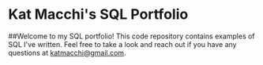 # Kat Macchi's SQL Portfolio

##Welcome to my SQL portfolio! This code repository contains examples of SQL I've written. Feel free to take a look and reach out if you have any questions at katmacchi@gmail.com.
